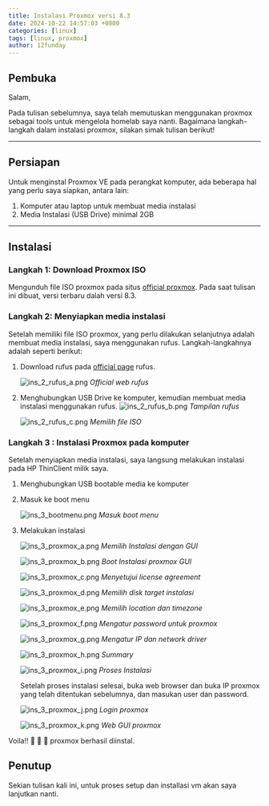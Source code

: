 ```yaml
---
title: Instalasi Proxmox versi 8.3
date: 2024-10-22 14:57:03 +0800
categories: [linux]
tags: [linux, proxmox]
author: 12funday
---
```


## Pembuka

Salam,

Pada tulisan sebelumnya, saya telah memutuskan menggunakan proxmox sebagai tools untuk mengelola homelab saya nanti. Bagaimana langkah-langkah dalam instalasi proxmox, silakan simak tulisan berikut!

---
## Persiapan

Untuk menginstal Proxmox VE pada perangkat komputer, ada beberapa hal yang perlu saya siapkan, antara lain:
1. Komputer atau laptop untuk membuat media instalasi
2. Media Instalasi (USB Drive) minimal 2GB

---
## Instalasi

### Langkah 1: Download Proxmox ISO
Mengunduh file ISO proxmox pada situs [official proxmox](https://www.proxmox.com/en/downloads). Pada saat tulisan ini dibuat, versi terbaru dalah versi 8.3. 

### Langkah 2: Menyiapkan media instalasi
Setelah memiliki file ISO proxmox, yang perlu dilakukan selanjutnya adalah membuat media instalasi, saya menggunakan rufus. Langkah-langkahnya adalah seperti berikut:
1. Download rufus pada [official page](https://rufus.ie/en/) rufus.

    ![ins_2_rufus_a.png](/images/ins_2_rufus_a.png)
    *Official web rufus*
2. Menghubungkan USB Drive ke komputer, kemudian membuat media instalasi menggunakan rufus.
    ![ins_2_rufus_b.png](/images/ins_2_rufus_b.png)
    *Tampilan rufus*

    ![ins_2_rufus_c.png](/images/ins_2_rufus_c.png)
    *Memilih file ISO*



### Langkah 3 : Instalasi Proxmox pada komputer
Setelah menyiapkan media instalasi, saya langsung melakukan instalasi pada HP ThinClient milik saya.

1. Menghubungkan USB bootable media ke komputer
2. Masuk ke boot menu

    ![ins_3_bootmenu.png](/images/ins_3_bootmenu.png)
    *Masuk boot menu*

3. Melakukan instalasi
    
    ![ins_3_proxmox_a.png](/images/ins_3_proxmox_a.png)
    *Memilih Instalasi dengan GUI*

    ![ins_3_proxmox_b.png](/images/ins_3_proxmox_b.png)
    *Boot Instalasi proxmox GUI*

    ![ins_3_proxmox_c.png](/images/ins_3_proxmox_c.png)
    *Menyetujui license agreement*

    ![ins_3_proxmox_d.png](/images/ins_3_proxmox_d.png)
    *Memilih disk target instalasi*

    ![ins_3_proxmox_e.png](/images/ins_3_proxmox_e.png)
    *Memilih location dan timezone*

    ![ins_3_proxmox_f.png](/images/ins_3_proxmox_f.png)
    *Mengatur password untuk proxmox*

    ![ins_3_proxmox_g.png](/images/ins_3_proxmox_g.png)
    *Mengatur IP dan network driver*

    ![ins_3_proxmox_h.png](/images/ins_3_proxmox_h.png)
    *Summary*

    ![ins_3_proxmox_i.png](/images/ins_3_proxmox_i.png)
    *Proses Instalasi*

    Setelah proses instalasi selesai, buka web browser dan buka IP proxmox yang telah ditentukan sebelumnya, dan masukan user dan password.

    ![ins_3_proxmox_j.png](/images/ins_3_proxmox_j.png)
    *Login proxmox*

    ![ins_3_proxmox_k.png](/images/ins_3_proxmox_k.png)
    *Web GUI proxmox*

Voila!! :tada: :tada: :tada: proxmox berhasil diinstal.


## Penutup

Sekian tulisan kali ini, untuk proses setup dan installasi vm akan saya lanjutkan nanti.